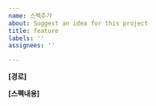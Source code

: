 ```yaml
---
name: 스펙추가
about: Suggest an idea for this project
title: feature
labels: ''
assignees: ''

---
```


**[경로]**

**[스펙내용]**
